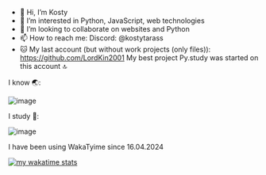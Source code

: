 - 👋 Hi, I’m Kosty
- 👀 I’m interested in Python, JavaScript, web technologies
- 💞️ I’m looking to collaborate on websites and Python
- 📫 How to reach me: Discord: @kostytarass
- 🐱 My last account (but without work projects (only files)): https://github.com/LordKin2001
My best project Py.study was started on this account 🔝



I know 🌏:


![image](https://github.com/Willyamdevon/Willyamdevon/assets/151402518/6eadfb41-a699-4646-9284-de8677841dad)





I study 🏫:


![image](https://github.com/Willyamdevon/Willyamdevon/assets/151402518/112aeead-7b6b-424d-8a80-1d6f77d83207)


I have been using WakaTyime since 16.04.2024


[![my wakatime stats](https://github-readme-stats.vercel.app/api/wakatime?username=konsirovar&theme=radical)](https://wakatime.com/@konsirovar) 

<!---
Willyamdevon/Willyamdevon is a ✨ special ✨ repository because its `README.md` (this file) appears on your GitHub profile.
You can click the Preview link to take a look at your changes.
--->
